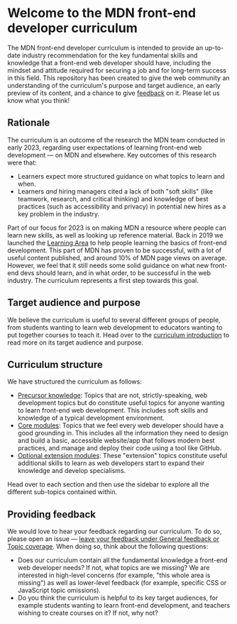 # Welcome to the MDN front-end developer curriculum

The MDN front-end developer curriculum is intended to provide an up-to-date industry recommendation for the key fundamental skills and knowledge that a front-end web developer should have, including the mindset and attitude required for securing a job and for long-term success in this field. This repository has been created to give the web community an understanding of the curriculum's purpose and target audience, an early preview of its content, and a chance to give [feedback](#providing-feedback) on it. Please let us know what you think!

## Rationale

The curriculum is an outcome of the research the MDN team conducted in early 2023, regarding user expectations of learning front-end web development — on MDN and elsewhere. Key outcomes of this research were that:

- Learners expect more structured guidance on what topics to learn and when.
- Learners _and_ hiring managers cited a lack of both "soft skills" (like teamwork, research, and critical thinking) and knowledge of best practices (such as accessibility and privacy) in potential new hires as a key problem in the industry.

Part of our focus for 2023 is on making MDN a resource where people can learn new skills, as well as looking up reference material. Back in 2019 we launched the [Learning Area](https://developer.mozilla.org/en-US/docs/Learn) to help people learning the basics of front-end development. This part of MDN has proven to be successful, with a lot of useful content published, and around 10% of MDN page views on average. However, we feel that it still needs some solid guidance on what new front-end devs should learn, and in what order, to be successful in the web industry. The curriculum represents a first step towards this goal.

## Target audience and purpose

We believe the curriculum is useful to several different groups of people, from students wanting to learn web development to educators wanting to put together courses to teach it. Head over to the [curriculum introduction](/curriculum) to read more on its target audience and purpose.

## Curriculum structure

We have structured the curriculum as follows:

- [Precursor knowledge](/curriculum/1-precursor): Topics that are not, strictly-speaking, web development topics but do constitute useful topics for anyone wanting to learn front-end web development. This includes soft skills and knowledge of a typical development environment.
- [Core modules](/curriculum/2-core): Topics that we feel every web developer should have a good grounding in. This includes all the information they need to design and build a basic, accessible website/app that follows modern best practices, and manage and deploy their code using a tool like GitHub.
- [Optional extension modules](/curriculum/3-extensions): These "extension" topics constitute useful additional skills to learn as web developers start to expand their knowledge and develop specialisms.

Head over to each section and then use the sidebar to explore all the different sub-topics contained within.

## Providing feedback

We would love to hear your feedback regarding our curriculum. To do so, please open an issue — [leave your feedback under General feedback or Topic coverage](https://github.com/mdn/curriculum/issues/new/choose). When doing so, think about the following questions:

- Does our curriculum contain all the fundamental knowledge a front-end web developer needs? If not, what topics are we missing? We are interested in high-level concerns (for example, "this whole area is missing") as well as lower-level feedback (for example, specific CSS or JavaScript topic omissions).
- Do you think the curriculum is helpful to its key target audiences, for example students wanting to learn front-end development, and teachers wishing to create courses on it? If not, why not?
